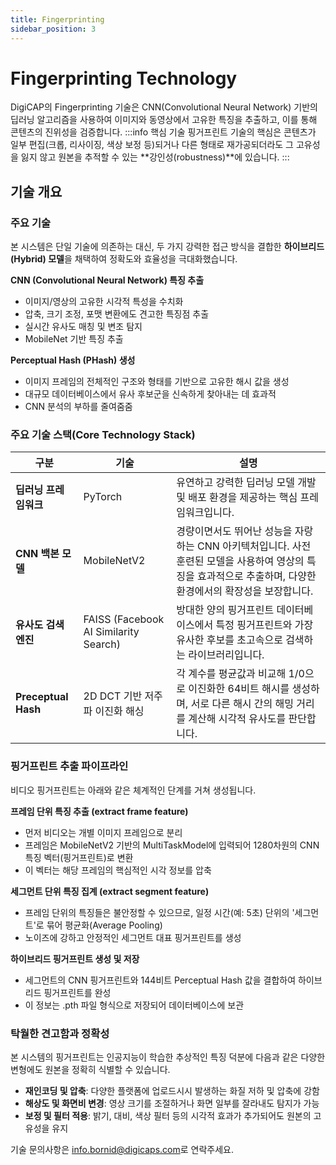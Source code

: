 ```yaml
---
title: Fingerprinting
sidebar_position: 3
---
```


# Fingerprinting Technology

DigiCAP의 Fingerprinting 기술은 CNN(Convolutional Neural Network) 기반의 딥러닝 알고리즘을 사용하여 이미지와 동영상에서 고유한 특징을 추출하고, 이를 통해 콘텐츠의 진위성을 검증합니다.
:::info 핵심 기술
핑거프린트 기술의 핵심은 콘텐츠가 일부 편집(크롭, 리사이징, 색상 보정 등)되거나 다른 형태로 재가공되더라도 그 고유성을 잃지 않고 원본을 추적할 수 있는 **강인성(robustness)**에 있습니다.
:::

## 기술 개요

### 주요 기술
본 시스템은 단일 기술에 의존하는 대신, 두 가지 강력한 접근 방식을 결합한 **하이브리드(Hybrid) 모델**을 채택하여 정확도와 효율성을 극대화했습니다.

**CNN (Convolutional Neural Network) 특징 추출**
- 이미지/영상의 고유한 시각적 특성을 수치화
- 압축, 크기 조정, 포맷 변환에도 견고한 특징점 추출
- 실시간 유사도 매칭 및 변조 탐지
- MobileNet 기반 특징 추출 

**Perceptual Hash (PHash) 생성**
- 이미지 프레임의 전체적인 구조와 형태를 기반으로 고유한 해시 값을 생성
- 대규모 데이터베이스에서 유사 후보군을 신속하게 찾아내는 데 효과적
- CNN 분석의 부하를 줄여줌줌


### 주요 기술 스택(Core Technology Stack)

| 구분 | 기술 | 설명 |
|-----------|------|--------|
| **딥러닝 프레임워크** | PyTorch | 유연하고 강력한 딥러닝 모델 개발 및 배포 환경을 제공하는 핵심 프레임워크입니다.|
| **CNN 백본 모델**    | MobileNetV2 | 경량이면서도 뛰어난 성능을 자랑하는 CNN 아키텍처입니다. 사전 훈련된 모델을 사용하여 영상의 특징을 효과적으로 추출하며, 다양한 환경에서의 확장성을 보장합니다. |
| **유사도 검색 엔진**   | FAISS (Facebook AI Similarity Search) | 방대한 양의 핑거프린트 데이터베이스에서 특정 핑거프린트와 가장 유사한 후보를 초고속으로 검색하는 라이브러리입니다. |
| **Preceptual Hash**   | 2D DCT 기반 저주파 이진화 해싱 | 각 계수를 평균값과 비교해 1/0으로 이진화한 64비트 해시를 생성하며, 서로 다른 해시 간의 해밍 거리를 계산해 시각적 유사도를 판단합니다.|

### 핑거프린트 추출 파이프라인
비디오 핑거프린트는 아래와 같은 체계적인 단계를 거쳐 생성됩니다.

**프레임 단위 특징 추출 (extract frame feature)**
- 먼저 비디오는 개별 이미지 프레임으로 분리
- 프레임은 MobileNetV2 기반의 MultiTaskModel에 입력되어 1280차원의 CNN 특징 벡터(핑거프린트)로 변환
- 이 벡터는 해당 프레임의 핵심적인 시각 정보를 압축

**세그먼트 단위 특징 집계 (extract segment feature)**
- 프레임 단위의 특징들은 불안정할 수 있으므로, 일정 시간(예: 5초) 단위의 '세그먼트'로 묶어 평균화(Average Pooling)
- 노이즈에 강하고 안정적인 세그먼트 대표 핑거프린트를 생성

**하이브리드 핑거프린트 생성 및 저장**
- 세그먼트의 CNN 핑거프린트와 144비트 Perceptual Hash 값을 결합하여 하이브리드 핑거프린트를 완성
- 이 정보는 .pth 파일 형식으로 저장되어 데이터베이스에 보관

### 탁월한 견고함과 정확성
본 시스템의 핑거프린트는 인공지능이 학습한 추상적인 특징 덕분에 다음과 같은 다양한 변형에도 원본을 정확히 식별할 수 있습니다.

- **재인코딩 및 압축**: 다양한 플랫폼에 업로드시시 발생하는 화질 저하 및 압축에 강함
- **해상도 및 화면비 변경**: 영상 크기를 조절하거나 화면 일부를 잘라내도 탐지가 가능
- **보정 및 필터 적용**: 밝기, 대비, 색상 필터 등의 시각적 효과가 추가되어도 원본의 고유성을 유지

기술 문의사항은 [info.bornid@digicaps.com](mailto:info.bornid@digicaps.com)로 연락주세요. 